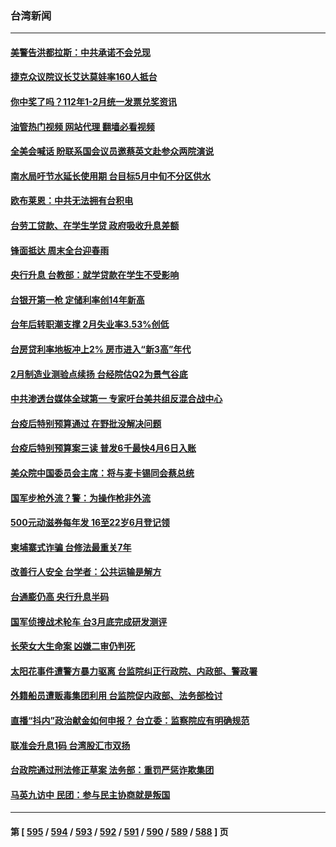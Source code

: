 ### 台湾新闻
---
#### [美警告洪都拉斯：中共承诺不会兑现](../../pages/ncid1349361/n13958364.md?03260045) 
#### [捷克众议院议长艾达莫娃率160人抵台](../../pages/ncid1349361/n13958264.md?03260045) 
#### [你中奖了吗？112年1-2月统一发票兑奖资讯](../../pages/ncid1349361/n13958138.md?03260045) 
#### [油管热门视频 网站代理 翻墙必看视频](http://138.2.39.72:81/youtube.html?epic-marker?03260045)
#### [全美会喊话 盼联系国会议员邀蔡英文赴参众两院演说](../../pages/ncid1349361/n13957604.md?03260045) 
#### [南水局吁节水延长使用期 台目标5月中旬不分区供水](../../pages/ncid1349361/n13957753.md?03260045) 
#### [欧布莱恩：中共无法拥有台积电](../../pages/ncid1349361/n13957602.md?03260045) 
#### [台劳工贷款、在学生学贷 政府吸收升息差额](../../pages/ncid1349361/n13957757.md?03260045) 
#### [锋面抵达 周末全台迎春雨](../../pages/ncid1349361/n13957758.md?03260045) 
#### [央行升息 台教部：就学贷款在学生不受影响](../../pages/ncid1349361/n13957759.md?03260045) 
#### [台银开第一枪 定储利率创14年新高](../../pages/ncid1349361/n13957725.md?03260045) 
#### [台年后转职潮支撑 2月失业率3.53%创低](../../pages/ncid1349361/n13957726.md?03260045) 
#### [台房贷利率地板冲上2% 房市进入“新3高”年代](../../pages/ncid1349361/n13957728.md?03260045) 
#### [2月制造业测验点续扬 台经院估Q2为景气谷底](../../pages/ncid1349361/n13957730.md?03260045) 
#### [中共渗透台媒体全球第一 专家吁台美共组反混合战中心](../../pages/ncid1349361/n13957732.md?03260045) 
#### [台疫后特别预算通过 在野批没解决问题](../../pages/ncid1349361/n13957712.md?03260045) 
#### [台疫后特别预算案三读 普发6千最快4月6日入账](../../pages/ncid1349361/n13957710.md?03260045) 
#### [美众院中国委员会主席：将与麦卡锡同会蔡总统](../../pages/ncid1349361/n13957580.md?03260045) 
#### [国军步枪外流？警：为操作枪非外流](../../pages/ncid1349361/n13956903.md?03260045) 
#### [500元动滋券每年发 16至22岁6月登记领](../../pages/ncid1349361/n13956935.md?03260045) 
#### [柬埔寨式诈骗 台修法最重关7年](../../pages/ncid1349361/n13956895.md?03260045) 
#### [改善行人安全 台学者：公共运输是解方](../../pages/ncid1349361/n13956896.md?03260045) 
#### [台通膨仍高 央行升息半码](../../pages/ncid1349361/n13956892.md?03260045) 
#### [国军侦搜战术轮车 台3月底完成研发测评](../../pages/ncid1349361/n13956898.md?03260045) 
#### [长荣女大生命案 凶嫌二审仍判死](../../pages/ncid1349361/n13956900.md?03260045) 
#### [太阳花事件遭警方暴力驱离 台监院纠正行政院、内政部、警政署](../../pages/ncid1349361/n13956907.md?03260045) 
#### [外籍船员遭贩毒集团利用 台监院促内政部、法务部检讨](../../pages/ncid1349361/n13956912.md?03260045) 
#### [直播“抖内”政治献金如何申报？ 台立委：监察院应有明确规范](../../pages/ncid1349361/n13956909.md?03260045) 
#### [联准会升息1码 台湾股汇市双扬](../../pages/ncid1349361/n13956849.md?03260045) 
#### [台政院通过刑法修正草案 法务部：重罚严惩诈欺集团](../../pages/ncid1349361/n13956853.md?03260045) 
#### [马英九访中 民团：参与民主协商就是叛国](../../pages/ncid1349361/n13956809.md?03260045) 

---
#### 第 [ [595](./595.md?03260045) / [594](./594.md?03260045) / [593](./593.md?03260045) / [592](./592.md?03260045) / [591](./591.md?03260045) / [590](./590.md?03260045) / [589](./589.md?03260045) / [588](./588.md?03260045) ] 页
